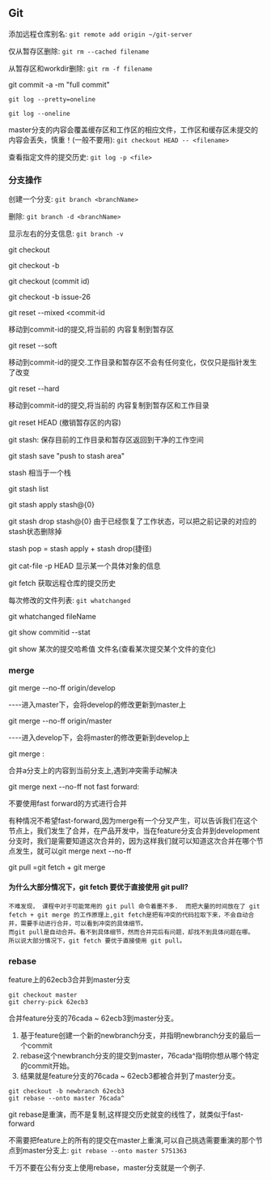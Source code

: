 ## Git

添加远程仓库别名: `git remote add origin ~/git-server`

仅从暂存区删除: `git rm --cached filename`

从暂存区和workdir删除: `git rm -f filename`

git commit -a -m "full commit"

`git log --pretty=oneline`

`git log --oneline`

master分支的内容会覆盖缓存区和工作区的相应文件，工作区和缓存区未提交的内容会丢失，慎重！(一般不要用): `git checkout HEAD -- <filename>`

查看指定文件的提交历史: `git log -p <file>`

### 分支操作

创建一个分支: `git branch <branchName>`

删除: `git branch -d <branchName>`

显示左右的分支信息: `git branch -v`

git checkout <branchname>

git checkout -b <branchname>

git checkout <reference>(commit id)

git checkout -b issue-26

git reset --mixed <commit-id

移动到commit-id的提交,将当前的 内容复制到暂存区

git reset --soft <commit-id>

移动到commit-id的提交.工作目录和暂存区不会有任何变化，仅仅只是指针发生了改变

git reset --hard <commit-id>

移动到commit-id的提交,将当前的 内容复制到暂存区和工作目录

git reset HEAD <filename> (撤销暂存区的内容)

git stash: 保存目前的工作目录和暂存区返回到干净的工作空间

git stash save "push to stash area"

stash 相当于一个栈

git stash list

git stash apply stash@{0}

git stash drop stash@{0} 由于已经恢复了工作状态，可以把之前记录的对应的stash状态删除掉

stash pop = stash apply + stash drop(捷径)

git cat-file -p HEAD 显示某一个具体对象的信息

git fetch 获取远程仓库的提交历史

每次修改的文件列表: `git whatchanged`

git whatchanged fileName

git show commitid --stat

git show 某次的提交哈希值 文件名(查看某次提交某个文件的变化)

### merge

git merge --no-ff origin/develop

----进入master下，会将develop的修改更新到master上

git merge --no-ff origin/master

----进入develop下，会将master的修改更新到develop上

git merge <branch a>:

合并a分支上的内容到当前分支上,遇到冲突需手动解决

git merge next --no-ff not fast forward:

不要使用fast forward的方式进行合并

有种情况不希望fast-forward,因为merge有一个分叉产生，可以告诉我们在这个节点上，我们发生了合并，在产品开发中，当在feature分支合并到development分支时，我们是需要知道这次合并的，因为这样我们就可以知道这次合并在哪个节点发生，就可以git merge next --no-ff

git pull =git fetch + git merge

#### 为什么大部分情况下，git fetch 要优于直接使用 git pull?

    不难发现， 课程中对于可能常用的 git pull 命令着墨不多.  而把大量的时间放在了 git fetch + git merge 的工作原理上,git fetch是把有冲突的代码拉取下来，不会自动合并，需要手动进行合并，可以看到冲突的具体细节。
    而git pull是自动合并。看不到具体细节，然而合并完后有问题，却找不到具体问题在哪。
    所以说大部分情况下，git fetch 要优于直接使用 git pull。

### rebase

feature上的62ecb3合并到master分支

```shell
git checkout master
git cherry-pick 62ecb3
```

合并feature分支的76cada ~ 62ecb3到master分支。

1. 基于feature创建一个新的newbranch分支，并指明newbranch分支的最后一个commit
2. rebase这个newbranch分支的提交到master，76cada^指明你想从哪个特定的commit开始。
3. 结果就是feature分支的76cada ~ 62ecb3都被合并到了master分支。

```shell
git checkout -b newbranch 62ecb3
git rebase --onto master 76cada^
```

git rebase是重演，而不是复制,这样提交历史就变的线性了，就类似于fast-forward

不需要把feature上的所有的提交在master上重演,可以自己挑选需要重演的那个节点到master分支上: `git rebase --onto master 5751363`

千万不要在公有分支上使用rebase，master分支就是一个例子.